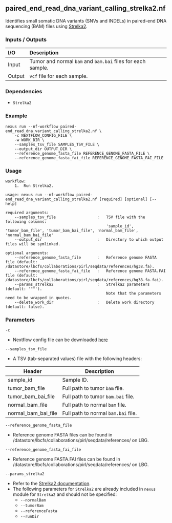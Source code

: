 ## paired_end_read_dna_variant_calling_strelka2.nf

Identifies small somatic DNA variants (SNVs and INDELs) in paired-end DNA sequencing 
(BAM) files using [Strelka2](https://github.com/Illumina/strelka).

### Inputs / Outputs

| I/O    | Description                                                 |
|:-------|:------------------------------------------------------------|
| Input  | Tumor and normal `bam` and `bam.bai` files for each sample. | 
| Output | `vcf` file for each sample.                                 |

### Dependencies

* `Strelka2`

### Example

```
nexus run --nf-workflow paired-end_read_dna_variant_calling_strelka2.nf \
    -c NEXTFLOW_CONFIG_FILE \
    -w WORK_DIR \
    --samples_tsv_file SAMPLES_TSV_FILE \
    --output_dir OUTPUT_DIR \
    --reference_genome_fasta_file REFERENCE_GENOME_FASTA_FILE \
    --reference_genome_fasta_fai_file REFERENCE_GENOME_FASTA_FAI_FILE
```

### Usage

```
workflow:
    1.  Run Strelka2.

usage: nexus run --nf-workflow paired-end_read_dna_variant_calling_strelka2.nf [required] [optional] [--help]

required arguments:
    --samples_tsv_file                  :   TSV file with the following columns:
                                            'sample_id', 'tumor_bam_file', 'tumor_bam_bai_file', 'normal_bam_file', 'normal_bam_bai_file'
    --output_dir                        :   Directory to which output files will be symlinked.

optional arguments:
    --reference_genome_fasta_file       :   Reference genome FASTA file (default: /datastore/lbcfs/collaborations/pirl/seqdata/references/hg38.fa).
    --reference_genome_fasta_fai_file   :   Reference genome FASTA.FAI file (default: /datastore/lbcfs/collaborations/pirl/seqdata/references/hg38.fa.fai).
    --params_strelka2                   :   Strelka2 parameters (default: '""').
                                            Note that the parameters need to be wrapped in quotes.
    --delete_work_dir                   :   Delete work directory (default: false).
```

### Parameters

`-c`
* Nextflow config file can be downloaded [here](https://github.com/pirl-unc/nexus/tree/main/nextflow)

`--samples_tsv_file`
* A TSV (tab-separated values) file with the following headers:

| Header              | Description                           |
|---------------------|---------------------------------------|
| sample_id           | Sample ID.                            |
| tumor_bam_file      | Full path to tumor `bam` file.        |
| tumor_bam_bai_file  | Full path to tumor `bam.bai` file.    |
| normal_bam_file     | Full path to normal `bam` file.       |
| normal_bam_bai_file | Full path to normal `bam.bai` file.   |

`--reference_genome_fasta_file`
* Reference genome FASTA files can be found in /datastore/lbcfs/collaborations/pirl/seqdata/references/ on LBG.

`--reference_genome_fasta_fai_file`
* Reference genome FASTA.FAI files can be found in /datastore/lbcfs/collaborations/pirl/seqdata/references/ on LBG.

`--params_strelka2`
* Refer to the [Strelka2 documentation](https://github.com/Illumina/strelka).
* The following parameters for `Strelka2` are already included in `nexus` module for `Strelka2` and should not be specified:
  * `--normalBam`
  * `--tumorBam`
  * `--referenceFasta`
  * `--runDir`